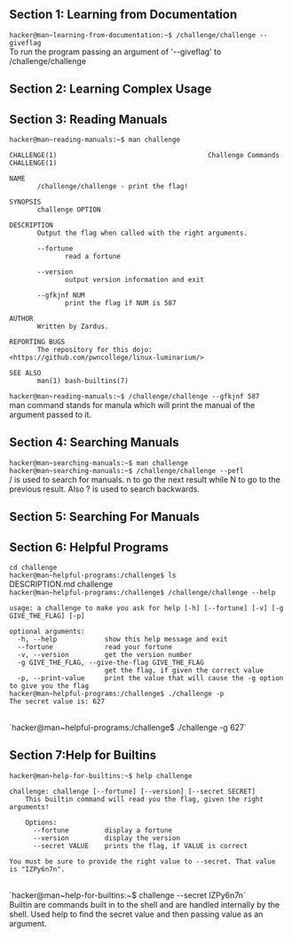 ## Section 1: Learning from Documentation 
`hacker@man~learning-from-documentation:~$ /challenge/challenge --giveflag`
<br/>
To run the program passing an argument of '--giveflag' to /challenge/challenge
<br/>
## Section 2: Learning Complex Usage
## Section 3: Reading Manuals
`hacker@man~reading-manuals:~$ man challenge`
<br/>

```
CHALLENGE(1)                                      Challenge Commands                                     CHALLENGE(1)

NAME
       /challenge/challenge - print the flag!

SYNOPSIS
       challenge OPTION

DESCRIPTION
       Output the flag when called with the right arguments.

       --fortune
              read a fortune

       --version
              output version information and exit

       --gfkjnf NUM
              print the flag if NUM is 587

AUTHOR
       Written by Zardus.

REPORTING BUGS
       The repository for this dojo: <https://github.com/pwncollege/linux-luminarium/>

SEE ALSO
       man(1) bash-builtins(7)
```
       
`hacker@man~reading-manuals:~$ /challenge/challenge --gfkjnf 587`
<br/>
man command stands for manula which will print the manual of the argument passed to it.

## Section 4: Searching Manuals
`hacker@man~searching-manuals:~$ man challenge`
 <br/> 
`hacker@man~searching-manuals:~$ /challenge/challenge --pefl`
 <br/> 
/ is used to search for manuals. n to go the next result while N to go to the previous result. Also ? is used to search backwards.
## Section 5: Searching For Manuals
## Section 6: Helpful Programs
`cd challenge`
 <br/> 
`hacker@man~helpful-programs:/challenge$ ls`
 <br/> 
DESCRIPTION.md  challenge
 <br/> 
`hacker@man~helpful-programs:/challenge$ /challenge/challenge --help`
 <br/> 
```
usage: a challenge to make you ask for help [-h] [--fortune] [-v] [-g GIVE_THE_FLAG] [-p]

optional arguments:
  -h, --help            show this help message and exit
  --fortune             read your fortune
  -v, --version         get the version number
  -g GIVE_THE_FLAG, --give-the-flag GIVE_THE_FLAG
                        get the flag, if given the correct value
  -p, --print-value     print the value that will cause the -g option to give you the flag
hacker@man~helpful-programs:/challenge$ ./challenge -p
The secret value is: 627
```
 <br/> 
`hacker@man~helpful-programs:/challenge$ ./challenge -g 627`
 <br/> 
 
 ## Section 7:Help for Builtins
`hacker@man~help-for-builtins:~$ help challenge`
 <br/> 
```
challenge: challenge [--fortune] [--version] [--secret SECRET]
    This builtin command will read you the flag, given the right arguments!

    Options:
      --fortune         display a fortune
      --version         display the version
      --secret VALUE    prints the flag, if VALUE is correct

You must be sure to provide the right value to --secret. That value
is "IZPy6n7n".
```
 <br/> 
`hacker@man~help-for-builtins:~$ challenge --secret IZPy6n7n`
 <br/> 
 Builtin are commands built in to the shell and are handled internally by the shell. Used help to find the secret value and then passing value as an argument.


